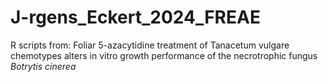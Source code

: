 # J-rgens_Eckert_2024_FREAE
R scripts from: Foliar 5-azacytidine treatment of Tanacetum vulgare chemotypes alters in vitro growth performance of the necrotrophic fungus _Botrytis cinerea_
